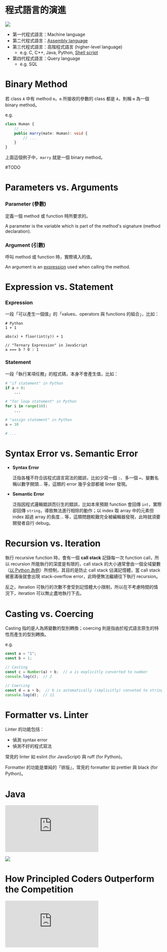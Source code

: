# 程式語言的演進

![](<https://raw.githubusercontent.com/bingyangchen/KM-software/master/img/evolution-of-programming-language.png>)

- 第一代程式語言：Machine language
- 第二代程式語言：[Assembly language](</Computer Organization & Architecture/Assembly Language.draft.md>)
- 第三代程式語言：高階程式語言 (higher-level language)
    - e.g. C, C++, Java, Python, [Shell script](</Operating System/Shell/2 - Shell Script.md>)
- 第四代程式語言：Query language
    - e.g. SQL

# Binary Method

若 class `A` 中有 method `m`，`m` 所接收的參數的 class 都是 `A`，則稱 `m` 為一個 binary method。

e.g.

```TypeScript
class Human {
    // ...
    public marry(mate: Human): void {
        // ...
    }
}
```

上面這個例子中，`marry` 就是一個 binary method。

#TODO

# Parameters vs. Arguments

### Parameter (參數)

定義一個 method 或 function 時所要求的。

A parameter is the variable which is part of the method's signature (method declaration).

### Argument (引數)

呼叫 method 或 function 時，實際填入的值。

An argument is an [expression](</./Programming Language/零碎筆記.md#Expression vs. Statement>) used when calling the method.

# Expression vs. Statement

### Expression

一段「可以產生一個值」的「values、operators 與 functions 的組合」，比如：

```plaintext
# Python
1 + 1

abs(x) + floor(int(y)) + 1

// "Ternary Expression" in JavaScript
a === b ? 0 : 1
```

### Statement

一段「執行某項任務」的程式碼，本身不會產生值，比如：

```Python
# "if statement" in Python
if a > 0:
    ...

# "for loop statement" in Python
for i in range(10):
    ...

# "assign statement" in Python
a = 10

# ...
```

# Syntax Error vs. Semantic Error

- **Syntax Error**

    泛指各種不符合該程式語言寫法的錯誤，比如少寫一個 `:`、多一個 `=`、變數名稱以數字開頭… 等，這類的 error 幾乎全部都被 linter 發現。

- **Semantic Error**

    泛指因程式邏輯錯誤而衍生的錯誤，比如本來預期 function 會回傳 `int`，實際卻回傳 `string`，導致無法進行相除的動作；以 index 取 array 中的元素但 index 超過 array 的長度… 等，這類問題較難完全被編輯器發現，此時就須要開發者自行 debug。

# Recursion vs. Iteration

執行 recursive function 時，會有一個 **call stack** 記錄每一次 function call，所以 recursion 所能執行的深度是有限的，call stack 的大小通常會由一個全域變數（[以 Python 為例](</Programming Language/Python/Recursion Depth Limit.md>)）所控制，其目的是防止 call stack 佔滿記憶體，當 call stack 被塞滿後就會出現 stack-overflow error，此時便無法繼續往下執行 recursion。

反之，iteration 可執行的次數不會受到記憶體大小限制，所以在不考慮時間的情況下，iteration 可以無止盡地執行下去。

# Casting vs. Coercing

Casting 指的是人為將變數的型別轉換；coercing 則是指由於程式語言原生的特性而產生的型別轉換。

e.g.

```JavaScript
const a = "1";
const b = 1;

// Casting
const c = Number(a) + b;  // a is explicitly converted to number
console.log(c);  // 2

// Coercing
const d = a + b;  // b is automatically (implicitly) conveted to string
console.log(d);  // 11
```

# Formatter vs. Linter

Linter 的功能包括：

- 偵測 syntax error
- 偵測不好的程式寫法

常見的 linter 如 eslint (for JavaScript) 與 ruff (for Python)。

Formatter 的功能是單純的「排版」，常見的 formatter 如 prettier 與 black (for Python)。

# Java

![](<https://raw.githubusercontent.com/bingyangchen/KM-software/master/img/java-concept-map.pdf>)

![](<https://raw.githubusercontent.com/bingyangchen/KM-software/master/img/java-se.jpg>)

# How Principled Coders Outperform the Competition

<iframe style="aspect-ratio: 16/9" src="https://www.youtube.com/embed/q1qKv5TBaOA?si=BRDjCCH1sYPw32H2" title="YouTube video player" frameborder="0" allow="accelerometer; autoplay; clipboard-write; encrypted-media; gyroscope; picture-in-picture; web-share" referrerpolicy="strict-origin-when-cross-origin" allowfullscreen></iframe>
